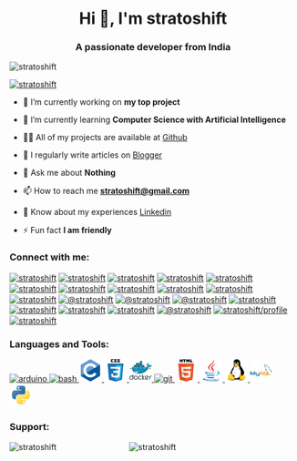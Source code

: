 <h1 align="center">Hi 👋, I'm stratoshift</h1>
<h3 align="center">A passionate developer from India</h3>

<p align="left"> <img src="https://komarev.com/ghpvc/?username=stratoshift&label=Profile%20views&color=0e75b6&style=flat" alt="stratoshift" /> </p>

<p align="left"> <a href="https://twitter.com/stratoshift" target="blank"><img src="https://img.shields.io/twitter/follow/stratoshift?logo=twitter&style=for-the-badge" alt="stratoshift" /></a> </p>

- 🔭 I’m currently working on **my top project**

- 🌱 I’m currently learning **Computer Science with Artificial Intelligence**

- 👨‍💻 All of my projects are available at [Github](https://github.com/stratoshift?tab=repositories)

- 📝 I regularly write articles on [Blogger](https://stratoshift.blogspot.com)

- 💬 Ask me about **Nothing**

- 📫 How to reach me **stratoshift@gmail.com**

- 📄 Know about my experiences [Linkedin](https://linkedin.com/in/stratoshift/)

- ⚡ Fun fact **I am friendly**

<h3 align="left">Connect with me:</h3>
<p align="left">
<a href="https://codepen.io/stratoshift" target="blank"><img align="center" src="https://raw.githubusercontent.com/rahuldkjain/github-profile-readme-generator/master/src/images/icons/Social/codepen.svg" alt="stratoshift" height="30" width="40" /></a>
<a href="https://dev.to/stratoshift" target="blank"><img align="center" src="https://raw.githubusercontent.com/rahuldkjain/github-profile-readme-generator/master/src/images/icons/Social/devto.svg" alt="stratoshift" height="30" width="40" /></a>
<a href="https://twitter.com/stratoshift" target="blank"><img align="center" src="https://raw.githubusercontent.com/rahuldkjain/github-profile-readme-generator/master/src/images/icons/Social/twitter.svg" alt="stratoshift" height="30" width="40" /></a>
<a href="https://linkedin.com/in/stratoshift" target="blank"><img align="center" src="https://raw.githubusercontent.com/rahuldkjain/github-profile-readme-generator/master/src/images/icons/Social/linked-in-alt.svg" alt="stratoshift" height="30" width="40" /></a>
<a href="https://stackoverflow.com/users/stratoshift" target="blank"><img align="center" src="https://raw.githubusercontent.com/rahuldkjain/github-profile-readme-generator/master/src/images/icons/Social/stack-overflow.svg" alt="stratoshift" height="30" width="40" /></a>
<a href="https://codesandbox.com/stratoshift" target="blank"><img align="center" src="https://raw.githubusercontent.com/rahuldkjain/github-profile-readme-generator/master/src/images/icons/Social/codesandbox.svg" alt="stratoshift" height="30" width="40" /></a>
<a href="https://kaggle.com/stratoshift" target="blank"><img align="center" src="https://raw.githubusercontent.com/rahuldkjain/github-profile-readme-generator/master/src/images/icons/Social/kaggle.svg" alt="stratoshift" height="30" width="40" /></a>
<a href="https://fb.com/stratoshift" target="blank"><img align="center" src="https://raw.githubusercontent.com/rahuldkjain/github-profile-readme-generator/master/src/images/icons/Social/facebook.svg" alt="stratoshift" height="30" width="40" /></a>
<a href="https://instagram.com/stratoshift" target="blank"><img align="center" src="https://raw.githubusercontent.com/rahuldkjain/github-profile-readme-generator/master/src/images/icons/Social/instagram.svg" alt="stratoshift" height="30" width="40" /></a>
<a href="https://dribbble.com/stratoshift" target="blank"><img align="center" src="https://raw.githubusercontent.com/rahuldkjain/github-profile-readme-generator/master/src/images/icons/Social/dribbble.svg" alt="stratoshift" height="30" width="40" /></a>
<a href="https://www.behance.net/stratoshift" target="blank"><img align="center" src="https://raw.githubusercontent.com/rahuldkjain/github-profile-readme-generator/master/src/images/icons/Social/behance.svg" alt="stratoshift" height="30" width="40" /></a>
<a href="https://hashnode.com/@stratoshift" target="blank"><img align="center" src="https://raw.githubusercontent.com/rahuldkjain/github-profile-readme-generator/master/src/images/icons/Social/hashnode.svg" alt="@stratoshift" height="30" width="40" /></a>
<a href="https://medium.com/@stratoshift" target="blank"><img align="center" src="https://raw.githubusercontent.com/rahuldkjain/github-profile-readme-generator/master/src/images/icons/Social/medium.svg" alt="@stratoshift" height="30" width="40" /></a>
<a href="https://www.youtube.com/@stratoshift" target="blank"><img align="center" src="https://raw.githubusercontent.com/rahuldkjain/github-profile-readme-generator/master/src/images/icons/Social/youtube.svg" alt="@stratoshift" height="30" width="40" /></a>
<a href="https://www.codechef.com/users/stratoshift" target="blank"><img align="center" src="https://cdn.jsdelivr.net/npm/simple-icons@3.1.0/icons/codechef.svg" alt="stratoshift" height="30" width="40" /></a>
<a href="https://www.hackerrank.com/stratoshift" target="blank"><img align="center" src="https://raw.githubusercontent.com/rahuldkjain/github-profile-readme-generator/master/src/images/icons/Social/hackerrank.svg" alt="stratoshift" height="30" width="40" /></a>
<a href="https://codeforces.com/profile/stratoshift" target="blank"><img align="center" src="https://raw.githubusercontent.com/rahuldkjain/github-profile-readme-generator/master/src/images/icons/Social/codeforces.svg" alt="stratoshift" height="30" width="40" /></a>
<a href="https://www.leetcode.com/stratoshift" target="blank"><img align="center" src="https://raw.githubusercontent.com/rahuldkjain/github-profile-readme-generator/master/src/images/icons/Social/leet-code.svg" alt="stratoshift" height="30" width="40" /></a>
<a href="https://www.hackerearth.com/@stratoshift" target="blank"><img align="center" src="https://raw.githubusercontent.com/rahuldkjain/github-profile-readme-generator/master/src/images/icons/Social/hackerearth.svg" alt="@stratoshift" height="30" width="40" /></a>
<a href="https://auth.geeksforgeeks.org/user/stratoshift/profile" target="blank"><img align="center" src="https://raw.githubusercontent.com/rahuldkjain/github-profile-readme-generator/master/src/images/icons/Social/geeks-for-geeks.svg" alt="stratoshift/profile" height="30" width="40" /></a>
<a href="https://www.topcoder.com/members/stratoshift" target="blank"><img align="center" src="https://raw.githubusercontent.com/rahuldkjain/github-profile-readme-generator/master/src/images/icons/Social/topcoder.svg" alt="stratoshift" height="30" width="40" /></a>
</p>

<h3 align="left">Languages and Tools:</h3>
<p align="left"> <a href="https://www.arduino.cc/" target="_blank" rel="noreferrer"> <img src="https://cdn.worldvectorlogo.com/logos/arduino-1.svg" alt="arduino" width="40" height="40"/> </a> <a href="https://www.gnu.org/software/bash/" target="_blank" rel="noreferrer"> <img src="https://www.vectorlogo.zone/logos/gnu_bash/gnu_bash-icon.svg" alt="bash" width="40" height="40"/> </a><a href="https://www.cprogramming.com/" target="_blank" rel="noreferrer"> <img src="https://raw.githubusercontent.com/devicons/devicon/master/icons/c/c-original.svg" alt="c" width="40" height="40"/> </a> <a href="https://www.w3schools.com/css/" target="_blank" rel="noreferrer"> <img src="https://raw.githubusercontent.com/devicons/devicon/master/icons/css3/css3-original-wordmark.svg" alt="css3" width="40" height="40"/> </a> <a href="https://www.docker.com/" target="_blank" rel="noreferrer"> <img src="https://raw.githubusercontent.com/devicons/devicon/master/icons/docker/docker-original-wordmark.svg" alt="docker" width="40" height="40"/> </a> <a href="https://git-scm.com/" target="_blank" rel="noreferrer"> <img src="https://www.vectorlogo.zone/logos/git-scm/git-scm-icon.svg" alt="git" width="40" height="40"/> </a><a href="https://www.w3.org/html/" target="_blank" rel="noreferrer"> <img src="https://raw.githubusercontent.com/devicons/devicon/master/icons/html5/html5-original-wordmark.svg" alt="html5" width="40" height="40"/> </a> <a href="https://www.java.com" target="_blank" rel="noreferrer"> <img src="https://raw.githubusercontent.com/devicons/devicon/master/icons/java/java-original.svg" alt="java" width="40" height="40"/> </a><a href="https://www.linux.org/" target="_blank" rel="noreferrer"> <img src="https://raw.githubusercontent.com/devicons/devicon/master/icons/linux/linux-original.svg" alt="linux" width="40" height="40"/> </a> <a href="https://www.mysql.com/" target="_blank" rel="noreferrer"> <img src="https://raw.githubusercontent.com/devicons/devicon/master/icons/mysql/mysql-original-wordmark.svg" alt="mysql" width="40" height="40"/> </a> <a href="https://www.python.org" target="_blank" rel="noreferrer"> <img src="https://raw.githubusercontent.com/devicons/devicon/master/icons/python/python-original.svg" alt="python" width="40" height="40"/> </a> </p>

<h3 align="left">Support:</h3>
<p><a href="https://www.buymeacoffee.com/stratoshift"> <img align="left" src="https://cdn.buymeacoffee.com/buttons/v2/default-yellow.png" height="50" width="210" alt="stratoshift" /></a><a href="https://ko-fi.com/stratoshift"> <img align="left" src="https://cdn.ko-fi.com/cdn/kofi3.png?v=3" height="50" width="210" alt="stratoshift" /></a></p><br><br>
